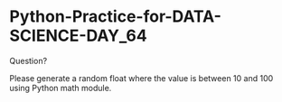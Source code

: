 # Python-Practice-for-DATA-SCIENCE-DAY_64
Question?

Please generate a random float where the value is between 10 and 100 using Python math module.
